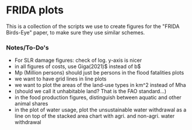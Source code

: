 # FRIDA plots
This is a collection of the scripts we use to create figures for the "FRIDA Birds-Eye" paper, to make sure they use similar schemes.

### Notes/To-Do's
- For SLR damage figures: check of log. y-axis is nicer
- in all figures of costs, use Giga(2021)$ instead of b$
- Mp (Million persons) should just be persons in the flood fatalities plots
- we want to have grid lines in line plots
- we want to plot the areas of the land-use types in km^2 instead of Mha
- (should we call it unhabitable land? That is the FAO standard...)
- in the food production figures, distinguish between aquatic and other animal shares
- in the plot of water usage, plot the unsustainable water withdrawal as a line on top of the stacked area chart with agri. and non-agri. water withdrawal
